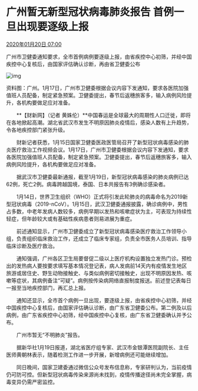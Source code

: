 # 广州暂无新型冠状病毒肺炎报告 首例一旦出现要逐级上报 

[2020年01月20日 07:00](http://www.caixin.com/2020-01-20/101506023.html)

广州市卫健委通知要求，全市首例病例要逐级上报，由省疾控中心初筛，并经中国疾控中心复核后，由国家评估确认诊断，再由省卫健委公布

![img](http://img.caixin.com/2019-07-10/1562735581032111_480_320.jpg)

资料图：广州。1月17日，广州市卫健委根据会议内容下发通知，要求各医院加强值班人员配备，制定紧急预案。卫健委提出，春节后返穗旅客多，输入病例风险提升，各机构要做足应对准备。

　　**【财新网】（记者 黄姝伦）**中国春运是全球最大的周期性人口迁徙，即将在各地掀起高潮。湖北省武汉市发生不明原因肺炎疫情后，感染人数有上升趋势，令各地疾控部门紧张升级。

　　财新记者获悉，1月15日国家卫健委医政医管局召开了新型冠状病毒感染的肺炎医疗救治工作视频会议。1月17日，广州市卫健委根据会议内容下发通知，要求各医院加强值班人员配备，制定紧急预案。卫健委提出，春节后返穗旅客多，输入病例风险提升，各机构要做足应对准备。

　　据武汉市卫健委最新通报，截至1月19日，新型冠状病毒感染的肺炎病例已达62例，死亡2例。病毒跨越国境，泰国、日本共报告有3例确诊感染者。

　　1月14日，世界卫生组织（WHO）正式将引发此轮肺炎的病毒命名为2019新型冠状病毒（2019-nCoV）。1月15日，武汉卫健委通报披露，确诊病例中，男性占多数，中老年发病人数较多，病例早期以发热和咳嗽症状为主，可表现为持续性轻症，但年龄较大或有基础性疾病患者则易进展为重症。

　　前述通知显示，广州市卫健委成立了新型冠状病毒感染医疗救治工作领导小组，负责组织临床救治工作，还成立了临床专家组，负责全市医务人员培训、指导临床诊断及医疗救治。

　　通知强调，广州各区卫生局要督促二级以上医疗机构设置独立发热门诊。预检出的发热病人要按要求填写基本情况登记表，病人发病前14天内有疫情发生地区旅游或居住史、野生动物接触史、与类似病例密切接触史，出现不明原因发热、咳嗽等症状，其病例备注“可疑”。病例按传染病网络直报制度报送。前述登记表每日一报至当地疾控部门，再汇总上报。

　　通知还显示，全市首个病例一旦出现，要逐级上报，由省疾控中心初筛，并经中国疾控中心复核后，由国家评估确认诊断，由广东省卫健委公布。第二例及以后病例，由广东省疾控中心初筛，经中国疾控中心复核，由广东省卫健委确认并予公布。

　　广州市暂无“不明肺炎”报告。

　　据新华社1月19日报道，湖北省医疗组专家、武汉市金银潭医院副院长、主任医师黄朝林表示，随着检测工作进一步开展，新增病例还可能继续增加。

　　同日晚间，国家卫建委通过微信公众号发布信息称，专家研判认为，当前疫情仍可防可控。但新型冠状病毒传染来源尚未找到，疫情传播途径尚未完全掌握，病毒变异仍需严密监控。